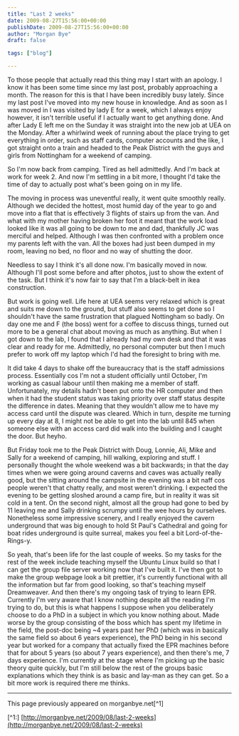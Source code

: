 ```yaml
---
title: "Last 2 weeks"
date: 2009-08-27T15:56:00+00:00
publishDate: 2009-08-27T15:56:00+00:00
author: "Morgan Bye"
draft: false

tags: ["blog"]

---
```


To those people that actually read this thing may I start with an apology.  I know it has been some time since my last post, probably approaching a month.  The reason for this is that I have been incredibly busy lately.  Since my last post I've moved into my new house in knowledge.  And as soon as I was moved in I was visited by lady E for a week, which I always enjoy however, it isn't terrible useful if I actually want to get anything done.  And after Lady E left me on the Sunday it was straight into the new job at UEA on the Monday.  After a whirlwind week of running about the place trying to get everything in order, such as staff cards, computer accounts and the like, I got straight onto a train and headed to the Peak District with the guys and girls from Nottingham for a weekend of camping.

So I'm now back from camping.  Tired as hell admittedly.  And I'm back at work for week 2.  And now I'm settling in a bit more, I thought I'd take the time of day to actually post what's been going on in my life.

The moving in process was uneventful really, it went quite smoothly really.  Although we decided the hottest, most humid day of the year to go and move into a flat that is effectively 3 flights of stairs up from the van.  And what with my mother having broken her foot it meant that the work load looked like it was all going to be down to me and dad, thankfully JC was merciful and helped.  Although I was then confronted with a problem once my parents left with the van.  All the boxes had just been dumped in my room, leaving no bed, no floor and no way of shutting the door.

Needless to say I think it's all done now. I'm basically moved in now. Although I'll post some before and after photos, just to show the extent of the task. But I think it's now fair to say that I'm a black-belt in ikea construction.

But work is going well.  Life here at UEA seems very relaxed which is great and suits me down to the ground, but stuff also seems to get done so I shouldn't have the same frustration that plagued Nottingham so badly.  On day one me and F (the boss) went for a coffee to discuss things, turned out more to be a general chat about moving as much as anything.  But when I got down to the lab, I found that I already had my own desk and that it was clear and ready for me.  Admittedly, no personal computer but then I much prefer to work off my laptop which I'd had the foresight to bring with me.

It did take 4 days to shake off the bureaucracy that is the staff admissions process.  Essentially cos I'm not a student officially until October, I'm working as casual labour until then making me a member of staff.  Unfortunately, my details hadn't been put onto the HR computer and then when it had the student status was taking priority over staff status despite the difference in dates.  Meaning that they wouldn't allow me to have my access card until the dispute was cleared.  Which in turn, despite me turning up every day at 8, I might not be able to get into the lab until 845 when someone else with an access card did walk into the building and I caught the door. But heyho.

But Friday took me to the Peak District with Doug, Lonnie, Ali, Mike and Sally for a weekend of camping, hill walking, exploring and stuff.  I personally thought the whole weekend was a bit backwards; in that the day times when we were going around caverns and caves was actually really good, but the sitting around the campsite in the evening was a bit naff cos people weren't that chatty really, and most weren't drinking.  I expected the evening to be getting sloshed around a camp fire, but in reality it was sit cold in a tent.  On the second night, almost all the group had gone to bed by 11 leaving me and Sally drinking scrumpy until the wee hours by ourselves.  Nonetheless some impressive scenery, and I really enjoyed the cavern underground that was big enough to hold St Paul's Cathedral and going for boat rides underground is quite surreal, makes you feel a bit Lord-of-the-Rings-y.

So yeah, that's been life for the last couple of weeks.  So my tasks for the rest of the week include teaching myself the Ubuntu Linux build so that I can get the group file server working now that I've built it. I've then got to make the group webpage look a bit prettier, it's currently functional with all the information but far from good looking, so that's teaching myself Dreamweaver.  And then there's my ongoing task of trying to learn EPR.  Currently I'm very aware that I know nothing despite all the reading I'm trying to do, but this is what happens I suppose when you deliberately choose to do a PhD in a subject in which you know nothing about.  Made worse by the group consisting of the boss which has spent my lifetime in the field, the post-doc being ~4 years past her PhD (which was in basically the same field so about 6 years experience), the PhD being in his second year but worked for a company that actually fixed the EPR machines before that for about 5 years (so about 7 years experience), and then there's me, 7 days experience. I'm currently at the stage where I'm picking up the basic theory quite quickly, but I'm still below the rest of the groups basic explanations which they think is as basic and lay-man as they can get.  So a bit more work is required there me thinks.

----
This page previously appeared on morganbye.net[^1]

[^1:] [http://morganbye.net/2009/08/last-2-weeks](http://morganbye.net/2009/08/last-2-weeks)
